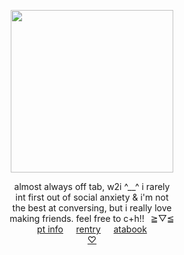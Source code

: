 <div align="center"> 

<img height="260" src="https://file.garden/Zoh6AmUPgG7Qjqjt/github/okugly.jpg"><br>

almost always off tab, w2i ^__^ i rarely<br>
int first out of social anxiety & i'm not<br>
the best at conversing, but i really love<br>
making friends. feel free to c+h!!⠀≧▽≦<br>
[pt info](https://rentry.co/grantville)⠀⠀[rentry](https://rentry.co/rusame)⠀⠀[atabook](https://oliver.atabook.org/)<br>
[♡](https://rentry.co/raisingcanes)
